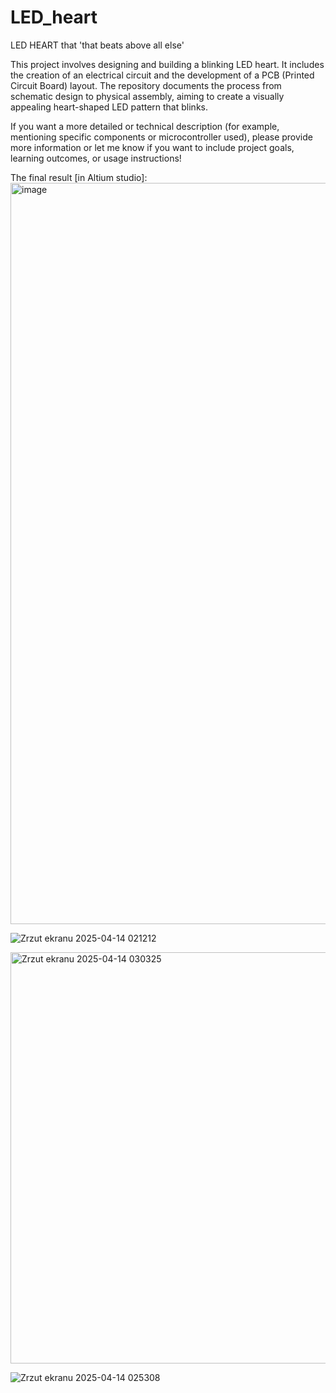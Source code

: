 # LED_heart
LED HEART that 'that beats above all else'

This project involves designing and building a blinking LED heart. It includes the creation of an electrical circuit and the development of a PCB (Printed Circuit Board) layout. The repository documents the process from schematic design to physical assembly, aiming to create a visually appealing heart-shaped LED pattern that blinks.

If you want a more detailed or technical description (for example, mentioning specific components or microcontroller used), please provide more information or let me know if you want to include project goals, learning outcomes, or usage instructions!

The final result [in Altium studio]:
<img width="1792" height="1186" alt="image" src="https://github.com/user-attachments/assets/eb987ccd-f51a-4454-80bd-2d4595fc6e8f" />

![Zrzut ekranu 2025-04-14 021212](https://github.com/user-attachments/assets/60779682-80e6-4e82-b7ab-64ba841e9220)

<img width="805" height="658" alt="Zrzut ekranu 2025-04-14 030325" src="https://github.com/user-attachments/assets/0e815cfb-dd8d-4b1a-a201-1b098f39e44a" />

![Zrzut ekranu 2025-04-14 025308](https://github.com/user-attachments/assets/5247ae87-c8b6-4b17-904b-1e6ff374a229)
